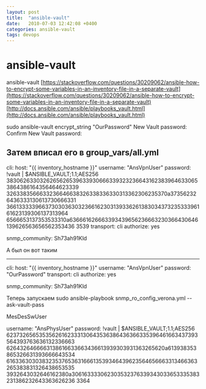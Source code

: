 ```yaml
---
layout: post
title:  "ansible-vault"
date:   2010-07-03 12:42:08 +0400
categories: ansible-vault
tags: devops
---
```


# ansible-vault
ansible-vault
[https://stackoverflow.com/questions/30209062/ansible-how-to-encrypt-some-variables-in-an-inventory-file-in-a-separate-vault](https://stackoverflow.com/questions/30209062/ansible-how-to-encrypt-some-variables-in-an-inventory-file-in-a-separate-vault)
[http://docs.ansible.com/ansible/playbooks_vault.html](http://docs.ansible.com/ansible/playbooks_vault.html)

sudo ansible-vault encrypt_string "OurPassword" 
New Vault password: 
Confirm New Vault password: 

Затем вписал его в group_vars/all.yml
---

cli:
  host: "{{ inventory_hostname }}"
  username: "AnsVpnUser"
  password: !vault |
          $ANSIBLE_VAULT;1.1;AES256
          38306263303262656265396339306663393232366431623839646330653864386164356464623339
          3263383566633236646638326338336330313362306235370a373562326436333130613730666331
          36613333396637303036303236616230313933626138303437323533396161623139306137313964
          6566653137353533310a636661626663393439656236663230366430646139626563656562353436
          3539
  transport: cli
  authorize: yes

snmp_community: Sh73ah91Kld


А был он вот таким

---

cli:
  host: "{{ inventory_hostname }}"
  username: "AnsVpnUser"
  password: "OurPassword"
  transport: cli
  authorize: yes

snmp_community: Sh73ah91Kld


Теперь запускаем
sudo ansible-playbook snmp_ro_config_verona.yml --ask-vault-pass







MesDesSwUser

username: "AnsPhysUser"
password: !vault |
          $ANSIBLE_VAULT;1.1;AES256
          62373265653535626162333130643536386436366335396461663437393564393763636132336663
          6264326466663138616633663436613939303931363265620a613938353865326631393666643534
          61633630303832353765363166613539346439623564656663313466363265383831326438653535
          3932643032646162380a306163333062303532376339343033653335383231386232643363626236
          3364
